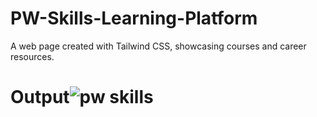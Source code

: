 # PW-Skills-Learning-Platform
A web page created with Tailwind CSS, showcasing courses and career resources.

 # Output![pw skills](https://github.com/user-attachments/assets/b354c6f7-cf49-4de1-b6df-351298017865)

